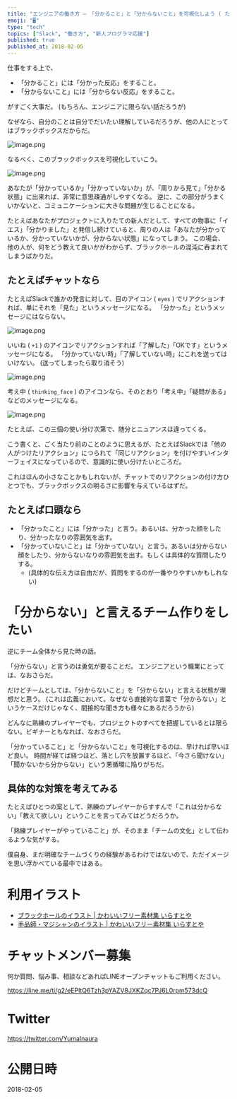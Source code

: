```yaml
---
title: "エンジニアの働き方 — 「分かること」と「分からないこと」を可視化しよう ( たとえばSlackでの話 )"
emoji: "🖥"
type: "tech"
topics: ["Slack", "働き方", "新人プログラマ応援"]
published: true
published_at: 2018-02-05
---
```


仕事をする上で、

- 「分かること」には「分かった反応」をすること。
- 「分からないこと」には「分からない反応」をすること。

がすごく大事だ。
(もちろん、エンジニアに限らない話だろうが)


なぜなら、自分のことは自分でだいたい理解しているだろうが、他の人にとってはブラックボックスだからだ。

![image.png](https://qiita-image-store.s3.amazonaws.com/0/89618/04cbb4c5-c8a4-3319-19e9-d61df028c696.png)


なるべく、このブラックボックスを可視化していこう。


![image.png](https://qiita-image-store.s3.amazonaws.com/0/89618/3d6871c4-2640-c307-e033-63337fa44bb0.png)


あなたが「分かっているか」「分かっていないか」が、「周りから見て」「分かる状態」に出来れば、非常に意思疎通がしやすくなる。
逆に、この部分がうまくいかないと、コミュニケーションに大きな問題が生じることになる。

たとえばあなたがプロジェクトに入りたての新人だとして、すべての物事に「イエス」「分かりました」と発信し続けていると、周りの人は「あなたが分かっているか、分かっていないかが、分からない状態」になってしまう。
この場合、他の人が、何をどう教えて良いかがわからず、ブラックホールの混沌に呑まれてしまうばかりだ。


## たとえばチャットなら

たとえばSlackで誰かの発言に対して、目のアイコン ( `eyes` ) でリアクションすれば、単にそれを「見た」というメッセージになる。
「分かった」というメッセージにはならない。

![image.png](https://qiita-image-store.s3.amazonaws.com/0/89618/42cfaac6-8a71-524a-23e9-4576479b8f21.png)

いいね ( `+1` ) のアイコンでリアクションすれば「了解した」「OKです」というメッセージになる。
「分かっていない時」「了解していない時」にこれを送ってはいけない。
(送ってしまったら取り消そう)

![image.png](https://qiita-image-store.s3.amazonaws.com/0/89618/a0a3e90c-5419-7235-85c9-85884f33dea9.png)

考え中 ( `thinking_face` ) のアイコンなら、そのとおり「考え中」「疑問がある」などのメッセージになる。

![image.png](https://qiita-image-store.s3.amazonaws.com/0/89618/4b61975b-9fe9-6ab6-843a-9e117f936688.png)

たとえば、この三個の使い分け次第で、随分とニュアンスは違ってくる。

こう書くと、ごく当たり前のことのように思えるが、たとえばSlackでは「他の人がつけたリアクション」につられて「同じリアクション」を付けやすいインターフェイスになっているので、意識的に使い分けたいところだ。

これはほんの小さなことかもしれないが、チャットでのリアクションの付け方ひとつでも、ブラックボックスの明るさに影響を与えているはずだ。

## たとえば口頭なら

- 「分かったこと」には「分かった」と言う。あるいは、分かった顔をしたり、分かったなりの雰囲気を出す。
- 「分かっていないこと」は「分かっていない」と言う。あるいは分からない顔をしたり、分からないなりの雰囲気を出す。もしくは具体的な質問したりする。
  - (具体的な伝え方は自由だが、質問をするのが一番やりやすいかもしれない)

# 「分からない」と言えるチーム作りをしたい

逆にチーム全体から見た時の話。

「分からない」と言うのは勇気が要ることだ。
エンジニアという職業にとっては、なおさらだ。

だけどチームとしては、「分からないこと」を「分からない」と言える状態が理想だと思う。
(これは広義において。なぜなら直接的な言葉で「分からない」というケースだけじゃなく、間接的な聞き方も様々にあるだろうから)

どんなに熟練のプレイヤーでも、プロジェクトのすべてを把握しているとは限らない。ビギナーともなれば、なおさらだ。

「分かっていること」と「分からないこと」を可視化するのは、早ければ早いほど良い。
時間が経てば経つほど、落とし穴を放置するほど、「今さら聞けない」「聞かないから分からない」という悪循環に陥りがちだ。

## 具体的な対策を考えてみる

たとえばひとつの案として、熟練のプレイヤーからすすんで「これは分からない」「教えて欲しい」ということを言ってみてはどうだろうか。

「熟練プレイヤーがやっていること」が、そのまま「チームの文化」として伝わるような気がする。

僕自身、まだ明確なチームづくりの経験があるわけではないので、ただイメージを思い浮かべている最中ではある。

# 利用イラスト

- [ブラックホールのイラスト | かわいいフリー素材集 いらすとや](http://www.irasutoya.com/2013/07/blog-post_24.html) 
- [手品師・マジシャンのイラスト | かわいいフリー素材集 いらすとや](http://www.irasutoya.com/2013/10/blog-post_563.html)








<!-- Update From Qiita API -->

# チャットメンバー募集


何か質問、悩み事、相談などあればLINEオープンチャットもご利用ください。

https://line.me/ti/g2/eEPltQ6Tzh3pYAZV8JXKZqc7PJ6L0rpm573dcQ





# Twitter


https://twitter.com/YumaInaura


<!-- Update From Qiita API -->



# 公開日時

2018-02-05
